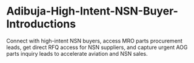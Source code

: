 # Adibuja-High-Intent-NSN-Buyer-Introductions
Connect with high-intent NSN buyers, access MRO parts procurement leads, get direct RFQ access for NSN suppliers, and capture urgent AOG parts inquiry leads to accelerate aviation and NSN sales.
